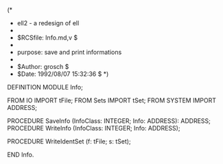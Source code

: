 (*
 *	ell2 - a redesign of ell
 *
 *	$RCSfile: Info.md,v $
 *	
 *	purpose:	save and print informations
 *
 *	$Author: grosch $
 *	$Date: 1992/08/07 15:32:36 $
 *)

DEFINITION MODULE Info;

FROM	IO		IMPORT	tFile;
FROM	Sets		IMPORT	tSet;
FROM	SYSTEM		IMPORT	ADDRESS;

PROCEDURE SaveInfo (InfoClass: INTEGER; Info: ADDRESS): ADDRESS;
PROCEDURE WriteInfo (InfoClass: INTEGER; Info: ADDRESS);

PROCEDURE WriteIdentSet (f: tFile; s: tSet);

END Info.
